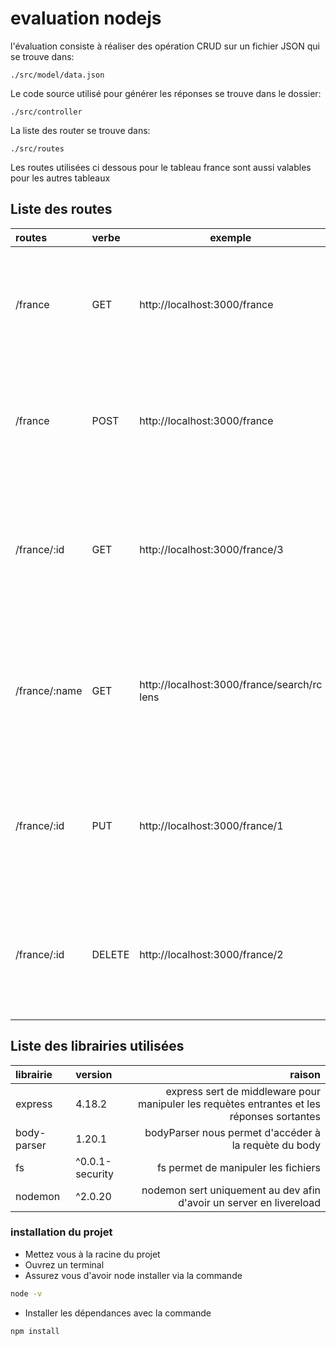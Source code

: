 evaluation nodejs
=================
l'évaluation consiste à réaliser des opération CRUD sur un fichier JSON qui se trouve dans:
````
./src/model/data.json
````
Le code source utilisé pour générer les réponses se trouve dans le dossier:
````
./src/controller
````
La liste des router se trouve dans:
````
./src/routes
````
Les routes utilisées ci dessous pour le tableau france sont aussi valables pour les autres tableaux
## Liste des routes
| routes | verbe | exemple | Explication|
| :----- | :---- | -------|------:|
|/france| GET| http://localhost:3000/france | cet route permet de récupérer toutes les données du tableau france dans un fichier|
|/france| POST| http://localhost:3000/france | cet route permet d'ajouter une données dans un tableau dans un fichier|
|/france/:id| GET| http://localhost:3000/france/3 | cet route permet de récupérer une données dans le tableau france dans un fichier par son id|
|/france/:name| GET| http://localhost:3000/france/search/rc lens | cet route permet de récupérer une données dans le tableau france dans un fichier par son name|
|/france/:id| PUT| http://localhost:3000/france/1 | cet route permet de mettre à jour une données dans le tableau france dans un fichier|
|/france/:id| DELETE| http://localhost:3000/france/2 | cet route permet de supprimer une données dans le tableau france dans un fichier|

## Liste des librairies utilisées
| librairie | version | raison | 
| :----- | :---- | -------:|
|express| 4.18.2| express sert de middleware pour manipuler les requètes entrantes et les réponses sortantes |
|body-parser| 1.20.1| bodyParser nous permet d'accéder à la requète du body | 
|fs| ^0.0.1-security| fs permet de manipuler les fichiers | 
|nodemon| ^2.0.20| nodemon sert uniquement au dev afin d'avoir un server en livereload | 

### installation du projet 
* Mettez vous à la racine du projet
* Ouvrez un terminal
* Assurez vous d'avoir node installer via la commande
```bash
node -v
```
* Installer les dépendances avec la commande
```bash
npm install
```
